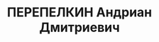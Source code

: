 ---
title: ПЕРЕПЕЛКИН Андриан Дмитриевич
description: 'Род. в 1897, г. Ленинград, русский, б/п. Проживал: г. Ленинград, д.
  Мурзинка, д. 37, кв. 2. Инженер-технолог ОТК завода "Большевик"

  Арестован 03.03.1937. Обв. по ст. 58-7-8-9-11 УК РСФСР. Приговор: выездная сессия
  ВК ВС СССР в г. Ленинград, 04.05.1937 – ВМН. Расстрелян 05.05.1937'
---
